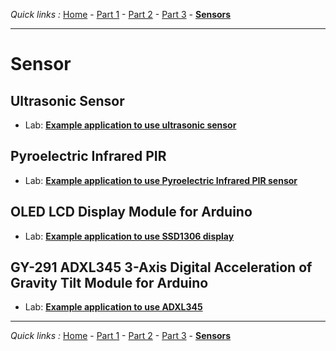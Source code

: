 *Quick links :*
[Home](/README.md) - [Part 1](../part1/README.md) - [Part 2](../part2/README.md) - [Part 3](../part3/README.md) - [**Sensors**](../sensors/README.md)
***

# Sensor

## Ultrasonic Sensor

- Lab: [**Example application to use ultrasonic sensor**](ESP32-CAM+Neopixel-LED+HC-SR04.md)

## Pyroelectric Infrared PIR

- Lab: [**Example application to use Pyroelectric Infrared PIR sensor**](ESP32-CAM+Neopixel-LED+PIR.md)

## OLED LCD Display Module for Arduino

- Lab: [**Example application to use SSD1306 display**](ESP32-CAM+SSD1306_Display.md)

## GY-291 ADXL345 3-Axis Digital Acceleration of Gravity Tilt Module for Arduino

- Lab: [**Example application to use ADXL345**](ESP32-CAM+GY-291_ADXL345_Gyroscope.md)

<!-- ## Whopper Sensor with ESP 32S

- Lab: [**Example application Whopper Sensor with ESP 32S**](ESP32S+Pulse+Neopixel-LED+Ultrasonic+DHT11+Display.md) -->


<!-- ## Add more sensors here

- Lab: [**Sensor x**](SENSORx.md)

-->

***
*Quick links :*
[Home](/README.md) - [Part 1](../part1/README.md) - [Part 2](../part2/README.md) - [Part 3](../part3/README.md) - [**Sensors**](../sensors/README.md)
